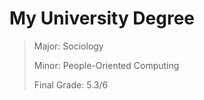 # My University Degree

> Major: Sociology
> 
> Minor: People-Oriented Computing
>
> Final Grade: 5.3/6

